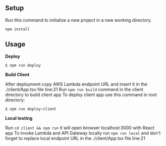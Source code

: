 ## Setup

Run this command to initialize a new project in a new working directory.

```
npm install
```

## Usage

**Deploy**

```
$ npm run deploy
```

**Build Client**

After deployment copy AWS Lambda endpoint URL and insert it in the ./client/App.tsx file line:21 
Run `npm run build` command in the client directory to build client app
To deploy client app use this command in root directory:

```
$ npm run deploy:client
```

**Local testing**

Run `cd client && npm run` it will open browser localhost:3000 with React app
To invoke Lambda and API Gateway locally run `npm run local` and don't forget to replace local endpoint URL in the ./client/App.tsx file line:21 

